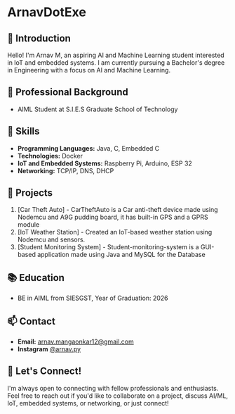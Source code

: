 # ArnavDotExe

## 👋 Introduction

Hello! I'm Arnav M, an aspiring AI and Machine Learning student interested in IoT and embedded systems. I am currently pursuing a Bachelor's degree in Engineering with a focus on AI and Machine Learning.

## 💼 Professional Background

- AIML Student at S.I.E.S Graduate School of Technology

## 🚀 Skills

- **Programming Languages:** Java, C, Embedded C
- **Technologies:** Docker
- **IoT and Embedded Systems:** Raspberry Pi, Arduino, ESP 32
- **Networking:** TCP/IP, DNS, DHCP

## 🌱 Projects

1. [Car Theft Auto] - CarTheftAuto is a Car anti-theft device made using Nodemcu and A9G pudding board, it has built-in GPS and a GPRS module
2. [IoT Weather Station] - Created an IoT-based weather station using Nodemcu and sensors.
3. [Student Monitoring System] -  Student-monitoring-system is a GUI-based application made using Java and MySQL for the Database
## 📚 Education 

- BE in AIML from SIESGST, Year of Graduation: 2026

## 📫 Contact

- **Email:** arnav.mangaonkar12@gmail.com
- **Instagram** [@arnav.py](https://www.instagram.com/arnav.py/)

## 🤝 Let's Connect!

I'm always open to connecting with fellow professionals and enthusiasts. Feel free to reach out if you'd like to collaborate on a project, discuss AI/ML, IoT, embedded systems, or networking, or just connect!

